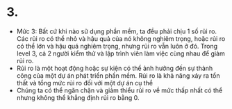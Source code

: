 # 3.
- Mức 3: Bất cứ khi nào sử dụng phần mềm, ta đều phải chịu 1 số rủi ro. Các rủi ro có thể nhỏ và hậu quả của nó không nghiêm trọng, hoặc rủi ro có thể lớn và hậu quá nghiêm trọng, nhưng rủi ro vẫn luôn ở đó. Trong level 3, cả 2 người kiểm thử và lập trình viên làm việc cùng nhau để giảm rủi ro.
- Rủi ro là một hoạt động hoặc sự kiện có thể ảnh hưởng đến sự thành công của một dự án phát triển phần mềm. Rủi ro là khả năng xảy ra tổn thất và tổng mức rủi ro đối với một dự án cụ thể         
- Chúng ta có thể ngăn chặn và giảm thiểu rủi ro về mức thấp nhất có thể nhưng không thể khẳng định rủi ro bằng 0.
